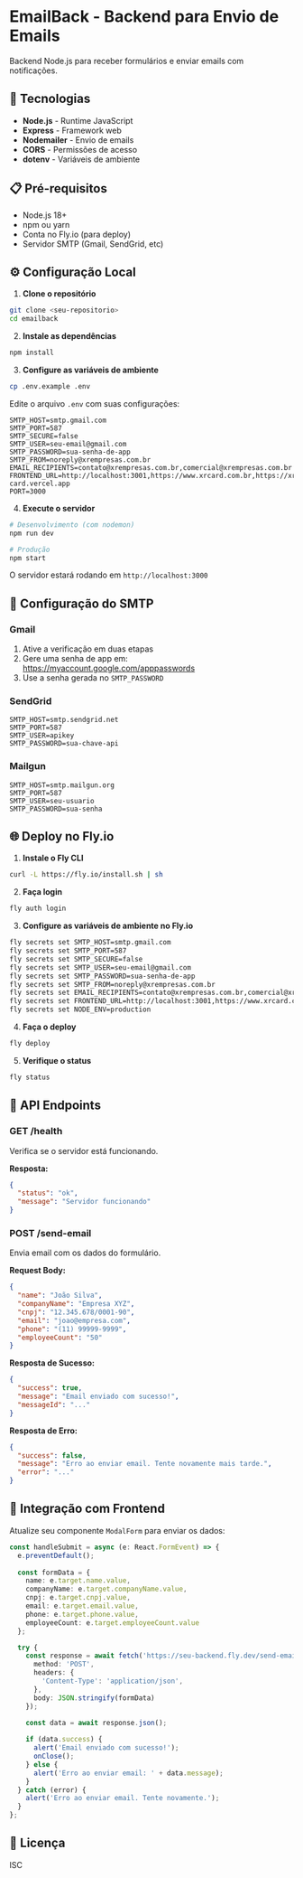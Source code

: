 # EmailBack - Backend para Envio de Emails

Backend Node.js para receber formulários e enviar emails com notificações.

## 🚀 Tecnologias

- **Node.js** - Runtime JavaScript
- **Express** - Framework web
- **Nodemailer** - Envio de emails
- **CORS** - Permissões de acesso
- **dotenv** - Variáveis de ambiente

## 📋 Pré-requisitos

- Node.js 18+
- npm ou yarn
- Conta no Fly.io (para deploy)
- Servidor SMTP (Gmail, SendGrid, etc)

## ⚙️ Configuração Local

1. **Clone o repositório**
```bash
git clone <seu-repositorio>
cd emailback
```

2. **Instale as dependências**
```bash
npm install
```

3. **Configure as variáveis de ambiente**
```bash
cp .env.example .env
```

Edite o arquivo `.env` com suas configurações:
```env
SMTP_HOST=smtp.gmail.com
SMTP_PORT=587
SMTP_SECURE=false
SMTP_USER=seu-email@gmail.com
SMTP_PASSWORD=sua-senha-de-app
SMTP_FROM=noreply@xrempresas.com.br
EMAIL_RECIPIENTS=contato@xrempresas.com.br,comercial@xrempresas.com.br
FRONTEND_URL=http://localhost:3001,https://www.xrcard.com.br,https://xr-card.vercel.app
PORT=3000
```

4. **Execute o servidor**
```bash
# Desenvolvimento (com nodemon)
npm run dev

# Produção
npm start
```

O servidor estará rodando em `http://localhost:3000`

## 📧 Configuração do SMTP

### Gmail
1. Ative a verificação em duas etapas
2. Gere uma senha de app em: https://myaccount.google.com/apppasswords
3. Use a senha gerada no `SMTP_PASSWORD`

### SendGrid
```env
SMTP_HOST=smtp.sendgrid.net
SMTP_PORT=587
SMTP_USER=apikey
SMTP_PASSWORD=sua-chave-api
```

### Mailgun
```env
SMTP_HOST=smtp.mailgun.org
SMTP_PORT=587
SMTP_USER=seu-usuario
SMTP_PASSWORD=sua-senha
```

## 🌐 Deploy no Fly.io

1. **Instale o Fly CLI**
```bash
curl -L https://fly.io/install.sh | sh
```

2. **Faça login**
```bash
fly auth login
```

3. **Configure as variáveis de ambiente no Fly.io**
```bash
fly secrets set SMTP_HOST=smtp.gmail.com
fly secrets set SMTP_PORT=587
fly secrets set SMTP_SECURE=false
fly secrets set SMTP_USER=seu-email@gmail.com
fly secrets set SMTP_PASSWORD=sua-senha-de-app
fly secrets set SMTP_FROM=noreply@xrempresas.com.br
fly secrets set EMAIL_RECIPIENTS=contato@xrempresas.com.br,comercial@xrempresas.com.br
fly secrets set FRONTEND_URL=http://localhost:3001,https://www.xrcard.com.br,https://xr-card.vercel.app
fly secrets set NODE_ENV=production
```

4. **Faça o deploy**
```bash
fly deploy
```

5. **Verifique o status**
```bash
fly status
```

## 📡 API Endpoints

### GET /health
Verifica se o servidor está funcionando.

**Resposta:**
```json
{
  "status": "ok",
  "message": "Servidor funcionando"
}
```

### POST /send-email
Envia email com os dados do formulário.

**Request Body:**
```json
{
  "name": "João Silva",
  "companyName": "Empresa XYZ",
  "cnpj": "12.345.678/0001-90",
  "email": "joao@empresa.com",
  "phone": "(11) 99999-9999",
  "employeeCount": "50"
}
```

**Resposta de Sucesso:**
```json
{
  "success": true,
  "message": "Email enviado com sucesso!",
  "messageId": "..."
}
```

**Resposta de Erro:**
```json
{
  "success": false,
  "message": "Erro ao enviar email. Tente novamente mais tarde.",
  "error": "..."
}
```

## 🔧 Integração com Frontend

Atualize seu componente `ModalForm` para enviar os dados:

```typescript
const handleSubmit = async (e: React.FormEvent) => {
  e.preventDefault();
  
  const formData = {
    name: e.target.name.value,
    companyName: e.target.companyName.value,
    cnpj: e.target.cnpj.value,
    email: e.target.email.value,
    phone: e.target.phone.value,
    employeeCount: e.target.employeeCount.value
  };

  try {
    const response = await fetch('https://seu-backend.fly.dev/send-email', {
      method: 'POST',
      headers: {
        'Content-Type': 'application/json',
      },
      body: JSON.stringify(formData)
    });

    const data = await response.json();
    
    if (data.success) {
      alert('Email enviado com sucesso!');
      onClose();
    } else {
      alert('Erro ao enviar email: ' + data.message);
    }
  } catch (error) {
    alert('Erro ao enviar email. Tente novamente.');
  }
};
```

## 📝 Licença

ISC

